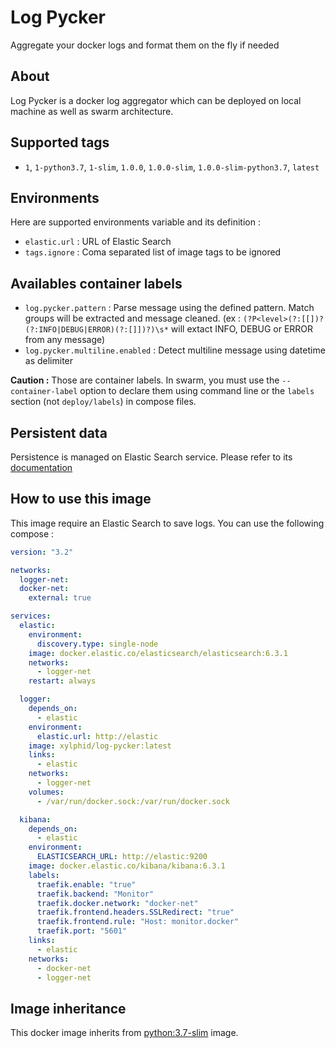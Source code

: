 # Log Pycker

Aggregate your docker logs and format them on the fly if needed

## About

Log Pycker is a docker log aggregator which can be deployed on local machine as well as swarm architecture.

## Supported tags

- `1`, `1-python3.7`, `1-slim`, `1.0.0`, `1.0.0-slim`, `1.0.0-slim-python3.7`, `latest`

## Environments

Here are supported environments variable and its definition :
- `elastic.url` : URL of Elastic Search
- `tags.ignore` : Coma separated list of image tags to be ignored

## Availables container labels

* `log.pycker.pattern` : Parse message using the defined pattern. Match groups will be extracted and message cleaned. (ex : `(?P<level>(?:[[])?(?:INFO|DEBUG|ERROR)(?:[]])?)\s*` will extact INFO, DEBUG or ERROR from any message)
* `log.pycker.multiline.enabled` : Detect multiline message using datetime as delimiter

**Caution :** Those are container labels. In swarm, you must use the `--container-label` option to declare them using command line or the `labels` section (not `deploy/labels`) in compose files.

## Persistent data

Persistence is managed on Elastic Search service.
Please refer to its [documentation](https://www.elastic.co/guide/en/elasticsearch/reference/6.3/docker.html)

## How to use this image

This image require an Elastic Search to save logs.
You can use the following compose :

```yml
version: "3.2"

networks:
  logger-net:
  docker-net:
    external: true

services:
  elastic:
    environment:
      discovery.type: single-node
    image: docker.elastic.co/elasticsearch/elasticsearch:6.3.1
    networks:
      - logger-net
    restart: always

  logger:
    depends_on:
      - elastic
    environment:
      elastic.url: http://elastic
    image: xylphid/log-pycker:latest
    links:
      - elastic
    networks:
      - logger-net
    volumes:
      - /var/run/docker.sock:/var/run/docker.sock

  kibana:
    depends_on:
      - elastic
    environment:
      ELASTICSEARCH_URL: http://elastic:9200
    image: docker.elastic.co/kibana/kibana:6.3.1
    labels:
      traefik.enable: "true"
      traefik.backend: "Monitor"
      traefik.docker.network: "docker-net"
      traefik.frontend.headers.SSLRedirect: "true"
      traefik.frontend.rule: "Host: monitor.docker"
      traefik.port: "5601"
    links:
      - elastic
    networks:
      - docker-net
      - logger-net
```

## Image inheritance

This docker image inherits from [python:3.7-slim](https://hub.docker.com/_/python/) image.